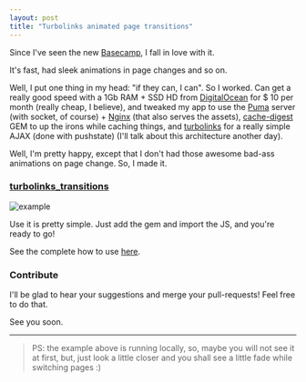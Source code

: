 ```yaml
---
layout: post
title: "Turbolinks animated page transitions"
---
```


Since I've seen the new [Basecamp][base], I fall in love with it.

It's fast, had sleek animations in page changes and so on.

Well, I put one thing in my head: "if they can, I can". So I worked. Can get a
really good speed with a 1Gb RAM + SSD HD from [DigitalOcean][digital]
for $ 10 per month (really cheap, I believe), and tweaked my app to use
the [Puma][puma] server (with socket, of course) + [Nginx][nginx] (that also
serves the assets), [cache-digest][cache] GEM to up the irons while caching
things, and [turbolinks][turbolinks] for a really simple AJAX (done with pushstate)
(I'll talk about this architecture another day).

Well, I'm pretty happy, except that I don't had those awesome bad-ass animations
on page change. So, I made it.

### [turbolinks_transitions][transitions]

![example](http://dl.dropbox.com/u/247142/blog/lol/turbolinks_transition.gif "Just a cool animated gif with the example!")

Use it is pretty simple. Just add the gem and import the JS, and you're
ready to go!

See the complete how to use [here][usage].

### Contribute

I'll be glad to hear your suggestions and merge your pull-requests! Feel free
to do that.

See you soon.


----

> PS: the example above is running locally, so, maybe you will not see it at first,
> but, just look a little closer and you shall see a little fade while switching
> pages :)



[base]: http://basecamp.com
[digital]: http://digitalocean.com
[puma]: http://puma.io
[nginx]: http://nginx.org/
[cache]: https://github.com/rails/cache_digests
[turbolinks]: https://github.com/rails/turbolinks
[transitions]: https://github.com/caarlos0/turbolinks_transitions
[usage]: https://github.com/caarlos0/turbolinks_transitions#usage
